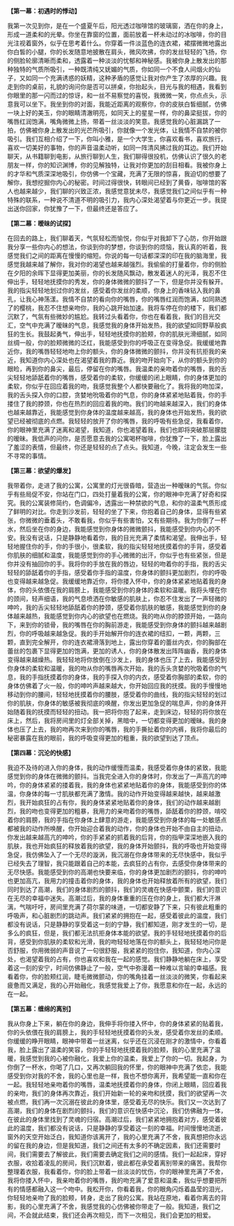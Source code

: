 **【第一幕：初遇时的悸动】**

我第一次见到你，是在一个盛夏午后，阳光透过咖啡馆的玻璃窗，洒在你的身上，形成一道柔和的光晕。你坐在靠窗的位置，面前放着一杯未动过的冰咖啡，你的目光注视着窗外，似乎在思考着什么。你穿着一件淡蓝色的连衣裙，裙摆微微地露出你白皙的小腿，你的长发随意地披散在肩头，微风吹拂，你的发丝轻轻的飞扬，你的侧脸轮廓清晰而柔和，透露着一种淡淡的忧郁和神秘感。我被你身上散发出的那种独特的气质所吸引，一种既清纯又妩媚的气质，你如同一个不食人间烟火的仙子，又如同一个充满诱惑的妖精，这种矛盾的感觉让我对你产生了浓厚的兴趣。我走到你的桌前，礼貌的询问你是否可以拼桌，你抬起头，目光与我的相遇，我看到你眼里的那一闪而过的惊讶，和一丝不易察觉的喜悦，我微微一笑，你点点头，示意我可以坐下。我坐到你的对面，我能近距离的观察你，你的皮肤白皙细腻，仿佛一块上好的美玉，你的眼睛清澈明亮，如同天上的星星一样，你的鼻梁挺拔，你的嘴唇红润饱满，嘴角微微上扬，带着一丝淡淡的笑意。我感觉我的心脏漏跳了一拍，仿佛被你身上散发出的光芒所吸引，你就像一个发光体，让我情不自禁的被你吸引。我们互相介绍了一下，你叫小雅，是一个大学生，你喜欢看书，喜欢旅行，喜欢一切美好的事物，你的声音温柔动听，如同一阵清风拂过我的耳边。我们开始聊天，从书籍聊到电影，从旅行聊到人生，我们聊得很投机，仿佛认识了很久的老朋友一样，你的知识渊博，你的见解独特，让我对你更加的刮目相看。我被你身上的才华和气质深深地吸引，你仿佛一个宝藏，充满了无限的惊喜，我迫切的想要了解你，我想挖掘你内心的秘密。时间过得很快，转眼间已经到了黄昏，咖啡馆的客人也越来越少，我们聊的兴致正浓，我感觉意犹未尽，我感觉我们之间似乎有一种特殊的联系，一种说不清道不明的吸引力，我内心深处渴望着与你更近一步。我提出送你回家，你犹豫了一下，但最终还是答应了。

**【第二幕：暧昧的试探】**

在回去的路上，我们聊着天，气氛轻松而愉悦，你似乎对我卸下了心防，你开始跟我分享一些你内心的想法，你谈到你的梦想，你谈到你的烦恼，我认真的听着，我感觉我们之间的距离在慢慢的缩短。你说的每一句话都深深的印在我的脑海里，我感觉我越来越了解你，我对你的渴望也越来越强烈。我偷偷的打量着你，你的侧脸在夕阳的余晖下显得更加美丽，你的长发随风飘动，散发着迷人的光泽，我忍不住伸出手，轻轻地抚摸你的秀发，你的身体微微的颤抖了一下，但是你并没有躲开。我的指尖轻轻地划过你的发丝，感受着你发丝的柔顺，你身上的香味钻入我的鼻孔，让我心神荡漾。我情不自禁的看向你的嘴唇，你的嘴唇红润而饱满，如同熟透了的樱桃，我忍不住想亲吻你，我的心跳开始加速。我将车停在你的楼下，我们都沉默了，气氛有些微妙的尴尬。我转过头看着你，你也在看着我，我们的目光交汇，空气中充满了暧昧的气息，我感觉我的身体开始发热，我的欲望如同野草般疯狂的生长。我鼓起勇气，伸出手，轻轻地抚摸你的脸颊，你的肌肤光滑细腻，如同丝绸一般，你的脸颊微微的泛红，我能感受到你的呼吸正在变得急促。我缓缓地靠近你，我的嘴唇轻轻地吻上你的额头，你的身体微微的颤抖，你并没有抗拒我的亲近，我知道你内心深处也在渴望着我的靠近。我的吻开始向下，从你的额头到你的眼睑，再到你的鼻尖，最后，停留在你的嘴唇。我温柔的亲吻着你的嘴唇，我的舌尖轻轻地舔舐着你的嘴唇，感受着你的柔软，你缓缓的闭上眼睛，你的身体更加的柔软，你似乎在回应着我的吻，我感觉我整个人都快要融化了。我将我的吻加深，我的舌头探入你的口腔，贪婪地吮吸着你的气息，你的身体紧紧地贴着我，你的手搂住了我的脖颈，你也在热烈的回应着我的吻。我们的吻越来越深入，我们的身体也越来越靠近，我能感觉到你身体的温度越来越高，我的身体也开始发热，我的欲望已经被彻底的点燃。我轻轻的放开了你的嘴唇，我的呼吸有些急促，我看着你，你的眼神里充满了迷离和渴望，我知道，你也渴望着我，我们也即将突破那层朦胧的暧昧。我低声的问你，是否愿意去我的公寓喝杯咖啡，你犹豫了一下，脸上露出了羞涩的表情，但最终，你还是轻轻的点了点头。我知道，今晚，注定会发生一些不寻常的事情。

**【第三幕：欲望的爆发】**

我带着你，走进了我的公寓，公寓里的灯光很昏暗，营造出一种暧昧的气氛。你似乎有些局促不安，你站在门口，四处打量着我的公寓，你的眼神中充满了好奇和探究。我的公寓装修简约，色调偏冷，透露出一种禁欲的气息，和你的温柔气质形成了鲜明的对比。你走到沙发前，轻轻的坐了下来，你抱着自己的身体，显得有些紧张，你微微的垂着头，不敢看我，你似乎有些害怕，又有些期待。我为你倒了一杯水，然后坐在你的身边，我能感觉到你身体的微微颤抖，我能感受到你内心的不安。我没有说话，只是静静地看着你，我的目光充满了柔情和渴望。我伸出手，轻轻地握住你的手，你的手很小，很柔软，我的指尖轻轻地抚摸着你的手背，感受着你肌肤的细腻和温度，我能感觉到你的手心微微的出汗，你似乎也有些紧张，但是你并没有抽回你的手。我将你的手放在我的唇边，轻轻的吻着你的手指，我的舌尖轻轻的舔舐着你的手指，感受着你手指的温度，你身体的颤抖更加剧烈，你的呼吸也变得越来越急促。我缓缓地靠近你，将你搂入怀中，你的身体紧紧地贴着我的身体，你的头依偎在我的肩膀上，我能感受到你的身体的柔软和温暖。我将头埋在你的颈间，轻声细语，我的气息喷洒在你敏感的肌肤上，你忍不住发出了一声轻微的呻吟，我的舌尖轻轻地舔舐着你的脖颈，感受着你肌肤的敏感，我能感觉到你的身体越来越热，我能感觉到你内心的欲望也在燃烧。我的吻从你的脖颈开始，一路向下，来到你的锁骨，我的嘴唇在你的胸前游走，我能感受到你身体的颤抖越来越剧烈，你的呼吸越来越急促。我的手开始解开你的连衣裙的纽扣，一颗，两颗，三颗，直到完全解开，你的连衣裙滑落到地上，露出你穿着的蕾丝内衣，你的胸部在蕾丝的包裹下显得更加的饱满，更加的诱人，你的身体散发出阵阵幽香，我的身体变得越来越燥热。我轻轻地将你放倒在沙发上，我的身体也压了上去，我能感受到你身体的柔软和温暖，我的吻从你的嘴唇再次开始，我的舌头贪婪的吮吸着你的气息，我的手指抚摸着你的身体，我的手探入你的内衣，感受着你胸部的柔软，你的身体仿佛着了火一般，你的呻吟声越来越大，你开始回应我的抚摸。我的手慢慢地移动到你的腰间，轻轻地抚摸着你的腰肢，感受着你的曲线，我的指尖轻轻的划过你的肌肤，你身体的敏感被我彻底的唤醒，你发出更加急促的喘息声，你的身体开始随着我的抚摸而轻轻的扭动。我一把将你抱了起来，走到床边，轻轻的将你放在床上，然后，我将房间里的灯全部关掉，黑暗中，一切都变得更加的暧昧。我的身体也压了上去，我的吻再次来到你的嘴唇，我的手撕扯着你的内裤，我将你最后的秘密暴露在我的眼前，我的呼吸变得更加的粗重，我的欲望到达了顶点。

**【第四幕：沉沦的快感】**

我迫不及待的进入你的身体，我的动作缓慢而温柔，我感受着你身体的紧致，我能感觉到你的身体在微微的颤抖。当我完全进入你的身体时，你发出了一声高亢的呻吟，你的身体紧紧的搂着我，我的身体也紧紧地贴着你的身体，我能感受到你的体温，你身体的每一寸肌肤都充满了激情。我的动作开始变得越来越快，越来越激烈，我开始疯狂的占有你，我的身体紧紧地贴着你的身体，我们的动作越来越剧烈，我的吻也变得更加的粗暴，我用力的亲吻着你的嘴唇，舔舐着你的脖颈，啃咬着你的肩膀，我的手指在你身体上肆意的游走，我能感受到你身体的每一处敏感点都被我的动作所唤醒，你开始迎合着我的动作，你的身体也开始不由自主的扭动，你发出越来越高亢的呻吟，你的手紧紧的抓着我的后背，你的指甲深深地嵌入我的肌肤，我也开始疯狂的释放着我的欲望，我的身体开始颤抖，我的呼吸也开始变得急促，我仿佛坠入了一个无尽的漩涡，我沉溺在你身体带来的无尽快感中，我似乎已经失去了理智，我只能跟着自己的本能，去疯狂的占有你，去感受你身体带来的无尽快感。我能感受到你的高潮也快要来临，你的身体更加剧烈的颤抖，你的呻吟也更加高亢，我用力的撞击着你的身体，我的身体也开始释放着所有的欲望，我们同时到达了高潮，我们的身体剧烈的颤抖，我们的灵魂在快感中颤栗，我们的意识在无尽的幸福中迷失。高潮过后，我的身体重重的压在你的身上，我们都大汗淋漓，气喘吁吁，房间里充满了荷尔蒙的味道，一切都安静了下来，只有彼此粗重的呼吸声，和心脏剧烈的跳动声。我们紧紧的拥抱在一起，感受着彼此的温度，我们都没有说话，只是静静的享受着这一刻的宁静，我们都知道，刚才发生的一切，是多么的疯狂，但是，我们都无法抗拒身体本能的欲望。我的手轻轻地抚摸着你的后背，感受到你肌肤的柔软和光滑，我的吻轻轻地落在你的额头上，我轻轻地问你是否舒服，你用微弱的声音说了一句很舒服，我紧紧的抱住你，我知道，你内心深处，也渴望着我的占有，你也喜欢和我在一起的感觉。我们静静地躺在床上，享受着这一刻的安宁，时间仿佛静止了一般，空气中弥漫着一种难以言喻的幸福感。我看着你，你的脸颊红润，睫毛微微颤动，你的嘴角挂着一丝淡淡的微笑，你看起来疲惫而又满足，我的心开始融化，我感觉我爱上了你，我愿意和你在一起，永远的在一起。

**【第五幕：缠绵的离别】**

我从你身上下来，躺在你的身边，我伸手将你搂入怀中，你的身体紧紧的贴着我，你的头依偎在我的肩膀上，我的手轻轻地抚摸着你的头发，感受着你发丝的柔顺。你缓缓的睁开眼睛，眼神中带着一丝迷离，似乎还在沉浸在刚才的激情中，你看着我，脸上露出了温柔的笑容，你的手轻轻地抚摸着我的脸颊，我的心里充满了温暖，我感觉到我的心被你融化，我爱上你的温柔，我爱上了你的一切。我起身，为你倒了一杯水，你喝了几口，又再次躺回我的怀里，你的眼神中充满了依恋，我能感受到你对我的不舍，我的心里也是一样，我也不想你离开，我希望能一直和你在一起。我轻轻地亲吻着你的嘴唇，温柔地抚摸着你的身体，你闭上眼睛，回应着我的亲吻，我们的身体再次靠近，我们开始新一轮的亲吻和抚摸，我们的欲望再一次被点燃，我们再一次沉溺在彼此的身体里，感受着无尽的快乐。我们又一次达到了高潮，我们的身体在剧烈的颤抖，我们的意识在快感中沉沦，我们仿佛融为一体，在彼此的身体里找到了灵魂的归宿。高潮过后，我们紧紧地拥抱着对方，感受着彼此的温度，我们都没有说话，只是静静的享受着这一刻的幸福。时间慢慢地流逝，窗外的天空开始泛白，我知道你该离开了，我的心里充满了不舍，我真想把你永远的留在我的身边，但是我知道，我们之间还有太多的不确定因素，我们还需要时间，我们需要去了解彼此，我们需要去确定我们之间的感情。我们一起起床，穿好衣服，收拾着凌乱的房间，我们沉默着，彼此都在承受着离别带来的痛苦。我帮你整理着衣服，我看着你，你的脸上带着一丝淡淡的忧伤，你的眼神里充满了不舍，我将你搂入怀中，我亲吻着你的嘴唇，我的吻充满了爱意和温柔，我似乎想要把所有的情感都融入这一个吻中。我松开你，你看着我，你的眼角闪烁着晶莹的泪光，你轻轻地亲吻了我的脸颊，转身，走出了我的公寓。我站在原地，看着你离去的背影，我的心里充满了不舍，我感觉我的心仿佛被你带走了一般。我知道，我们之间，不会就此结束，我们还会再次相见，而下一次相见，我们会更加的相爱。

